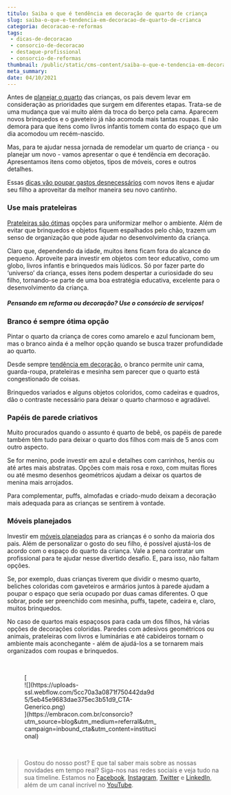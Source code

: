 ```yaml
---
titulo: Saiba o que é tendência em decoração de quarto de criança
slug: saiba-o-que-e-tendencia-em-decoracao-de-quarto-de-crianca
categoria: decoracao-e-reformas
tags:
 - dicas-de-decoracao
 - consorcio-de-decoracao
 - destaque-profissional
 - consorcio-de-reformas
thumbnail: /public/static/cms-content/saiba-o-que-e-tendencia-em-decoracao-de-quarto-de-crianca.jpg
meta_summary: 
date: 04/10/2021
---
```

Antes de [planejar o quarto](https://www.embracon.com.br/blog/saiba-o-que-e-tendencia-em-decoracao-de-quarto-de-casal) das crianças, os pais devem levar em consideração as prioridades que surgem em diferentes etapas. Trata-se de uma mudança que vai muito além da troca do berço pela cama. Aparecem novos brinquedos e o gaveteiro já não acomoda mais tantas roupas. E não demora para que itens como livros infantis tomem conta do espaço que um dia acomodou um recém-nascido.

Mas, para te ajudar nessa jornada de remodelar um quarto de criança - ou planejar um novo - vamos apresentar o que é tendência em decoração. Apresentamos itens como objetos, tipos de móveis, cores e outros detalhes.

Essas [dicas vão poupar gastos desnecessários](https://www.embracon.com.br/blog/6-ideias-criativas-para-decorar-gastando-pouco) com novos itens e ajudar seu filho a aproveitar da melhor maneira seu novo cantinho.

### Use mais prateleiras

[Prateleiras são ótimas](https://www.embracon.com.br/blog/como-usar-prateleiras-na-decoracao-da-casa) opções para uniformizar melhor o ambiente. Além de evitar que brinquedos e objetos fiquem espalhados pelo chão, trazem um senso de organização que pode ajudar no desenvolvimento da criança.

Claro que, dependendo da idade, muitos itens ficam fora do alcance do pequeno. Aproveite para investir em objetos com teor educativo, como um globo, livros infantis e brinquedos mais lúdicos. Só por fazer parte do ‘universo’ da criança, esses itens podem despertar a curiosidade do seu filho, tornando-se parte de uma boa estratégia educativa, excelente para o desenvolvimento da criança.

##### **Pensando em reforma ou decoração? Use o consórcio de serviços!**

### Branco é sempre ótima opção

Pintar o quarto da criança de cores como amarelo e azul funcionam bem, mas o branco ainda é a melhor opção quando se busca trazer profundidade ao quarto.

Desde sempre [tendência em decoração](https://www.embracon.com.br/blog/6-ideias-criativas-para-decorar-gastando-pouco), o branco permite unir cama, guarda-roupa, prateleiras e mesinha sem parecer que o quarto está congestionado de coisas.

Brinquedos variados e alguns objetos coloridos, como cadeiras e quadros, dão o contraste necessário para deixar o quarto charmoso e agradável.

### Papéis de parede criativos

Muito procurados quando o assunto é quarto de bebê, os papéis de parede também têm tudo para deixar o quarto dos filhos com mais de 5 anos com outro aspecto.

Se for menino, pode investir em azul e detalhes com carrinhos, heróis ou até artes mais abstratas. Opções com mais rosa e roxo, com muitas flores ou até mesmo desenhos geométricos ajudam a deixar os quartos de menina mais arrojados.

Para complementar, puffs, almofadas e criado-mudo deixam a decoração mais adequada para as crianças se sentirem à vontade.

### Móveis planejados

Investir em [móveis planejados](https://www.embracon.com.br/blog/armarios-planejados-como-usa-los-na-decoracao-e-quais-sao-as-vantagens) para as crianças é o sonho da maioria dos pais. Além de personalizar o gosto do seu filho, é possível ajustá-los de acordo com o espaço do quarto da criança. Vale a pena contratar um profissional para te ajudar nesse divertido desafio. E, para isso, não faltam opções.

Se, por exemplo, duas crianças tiverem que dividir o mesmo quarto, beliches coloridas com gaveteiros e armários juntos à parede ajudam a poupar o espaço que seria ocupado por duas camas diferentes. O que sobrar, pode ser preenchido com mesinha, puffs, tapete, cadeira e, claro, muitos brinquedos.

No caso de quartos mais espaçosos para cada um dos filhos, há várias opções de decorações coloridas. Paredes com adesivos geométricos ou animais, prateleiras com livros e luminárias e até cabideiros tornam o ambiente mais aconchegante - além de ajudá-los a se tornarem mais organizados com roupas e brinquedos.

‍

<figure class="w-richtext-figure-type-image w-richtext-align-center" style="max-width:310px">[<div>![](https://uploads-ssl.webflow.com/5cc70a3a0871f750442da9d5/5eb45e9683dae375ec3b51d9_CTA-Generico.png)</div>](https://embracon.com.br/consorcio?utm_source=blog&utm_medium=referral&utm_campaign=inbound_cta&utm_content=institucional)</figure>‍

> Gostou do nosso post? E que tal saber mais sobre as nossas novidades em tempo real? Siga-nos nas redes sociais e veja tudo na sua timeline. Estamos no [Facebook](https://www.facebook.com/embracon/), [Instagram](https://www.instagram.com/embraconoficial/), [Twitter](https://twitter.com/embracon) e [LinkedIn](https://www.linkedin.com/company/1018875/), além de um canal incrível no [YouTube](https://www.youtube.com/channel/UCL-Y0mv9zc73Iek48NLUBzQ).

‍
